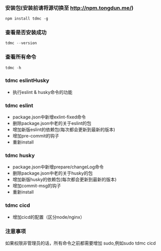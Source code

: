 ### 安装包(安装前请将源切换至 <http://npm.tongdun.me/>)

``` javascript
npm install tdmc -g
```

### 查看是否安装成功

``` javascript
tdmc --version
```

### 查看所有命令

``` javascript
tdmc -h
```

### tdmc eslintHusky

- 执行eslint & husky命令的功能

### tdmc eslint

- package.json中新增exlint-fixed命令
- 删除package.json中老的关于eslint的包
- 增加新版eslint的依赖包(每次都会更新到最新的版本)
- 增加pre-commit的钩子
- 重新install
  
### tdmc husky

- package.json中新增prepare/changeLog命令
- 删除package.json中老的关于husky的包
- 增加新版husky的依赖包(每次都会更新到最新的版本)
- 增加commit-msg的钩子
- 重新install
  
### tdmc cicd

- 增加cicd的配置（区分node/nginx）

### 注意事项
如果权限非管理员的话，所有命令之前都需要增加 sudo,例如sudo tdmc cicd
